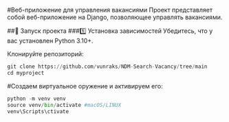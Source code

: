 #Веб-приложение для управления вакансиями
Проект представляет собой веб-приложение на Django, позволяющее управлять вакансиями.

##🚀 Запуск проекта
###1️⃣ Установка зависимостей
Убедитесь, что у вас установлен Python 3.10+.

Клонируйте репозиторий:
```python
git clone https://github.com/vunraks/NDM-Search-Vacancy/tree/main
cd myproject
```
#Создаем виртуальное оружение и активируем его:
```python
python -m venv venv
source venv/bin/activate #macOS/LINUX
venv\Scripts\ctivate
```

